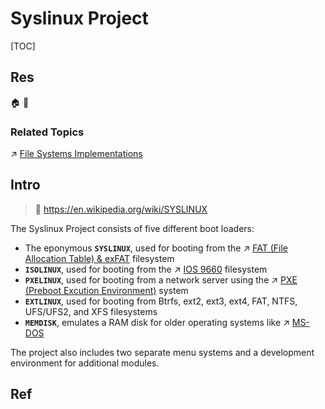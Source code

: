 # Syslinux Project

[TOC]



## Res
🏠 
🚧 


### Related Topics
↗ [File Systems Implementations](../../../../Operating%20System%20(Theory)/OS%20IO%20System/IO%20Generality%20(via%20Abstraction)/File%20&%20File%20System/🎯%20File%20Systems%20Implementations/File%20Systems%20Implementations.md)



## Intro
> 🔗 https://en.wikipedia.org/wiki/SYSLINUX

The Syslinux Project consists of five different boot loaders:
- The eponymous **`SYSLINUX`**, used for booting from the ↗ [FAT (File Allocation Table) & exFAT](../../../../Operating%20System%20(Theory)/OS%20IO%20System/IO%20Generality%20(via%20Abstraction)/File%20&%20File%20System/🎯%20File%20Systems%20Implementations/Disk%20and%20Non-rotating%20File%20Systems/Flash%20Memory%20&%20SSD%20File%20Systems/FAT%20(File%20Allocation%20Table)%20&%20exFAT/FAT%20(File%20Allocation%20Table)%20&%20exFAT.md) filesystem
- **`ISOLINUX`**, used for booting from the ↗ [IOS 9660](../../../../Operating%20System%20(Theory)/OS%20IO%20System/IO%20Generality%20(via%20Abstraction)/File%20&%20File%20System/🎯%20File%20Systems%20Implementations/Disk%20and%20Non-rotating%20File%20Systems/Optic%20Disk%20File%20Systems/IOS%209660.md) filesystem
- **`PXELINUX`**, used for booting from a network server using the ↗ [PXE (Preboot Excution Environment)](🛰️%20Network%20Booting/PXE%20(Preboot%20Excution%20Environment)/PXE%20(Preboot%20Excution%20Environment).md) system
- **`EXTLINUX`**, used for booting from Btrfs, ext2, ext3, ext4, FAT, NTFS, UFS/UFS2, and XFS filesystems
- **`MEMDISK`**, emulates a RAM disk for older operating systems like ↗ [MS-DOS](../../../../../🥷🏼%20Operating%20System%20(Engineering)/Microsoft%20Operating%20Systems/MS-DOS/MS-DOS.md)

The project also includes two separate menu systems and a development environment for additional modules.



## Ref
[🤔 Syslinux | Arch Linux Wiki]: https://wiki.archlinux.org/title/Syslinux#Installing_the_Syslinux_boot_loader
	